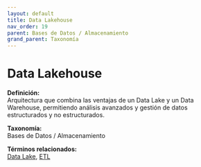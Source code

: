 ```yaml
---
layout: default
title: Data Lakehouse
nav_order: 19
parent: Bases de Datos / Almacenamiento
grand_parent: Taxonomía
---
```


# Data Lakehouse

**Definición:**  
Arquitectura que combina las ventajas de un Data Lake y un Data Warehouse, permitiendo análisis avanzados y gestión de datos estructurados y no estructurados.

**Taxonomía:**  
Bases de Datos / Almacenamiento

**Términos relacionados:**  
[Data Lake](https://maleniski.github.io/diccionario-angl-tec-mx/docs/taxonomia/data-lake/data-lake.html), [ETL](https://maleniski.github.io/diccionario-angl-tec-mx/docs/taxonomia/etl/etl.html)
